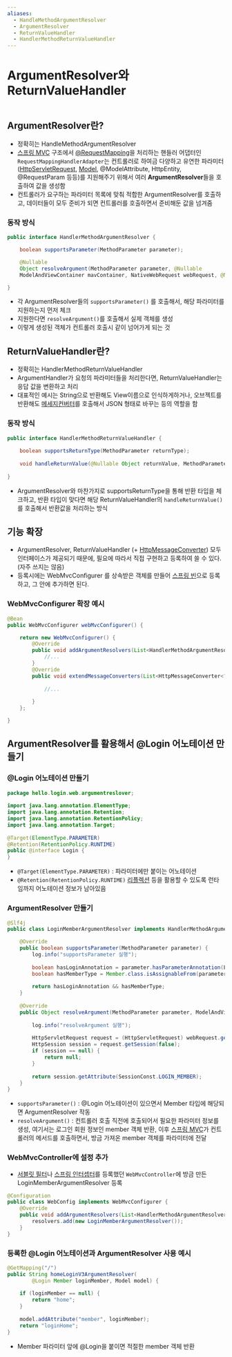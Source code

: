 ```yaml
---
aliases:
  - HandleMethodArgumentResolver
  - ArgumentResolver
  - ReturnValueHandler
  - HandlerMethodReturnValueHandler
---
```


# ArgumentResolver와 ReturnValueHandler

```table-of-contents
```

##  ArgumentResolver란?

- 정확히는 HandleMethodArgumentResolver
- [스프링 MVC](스프링%20MVC.md) 구조에서  [@RequestMapping](Controller.md)을 처리하는 핸들러 어댑터인 `RequestMappingHandlerAdapter`는 컨트롤러로 하여금 다양하고 유연한 파라미터([HttpServletRequest](HttpServletRequest.md), [Model](../../미완성%20문서/Model.md), @ModelAttribute, HttpEntity, @RequestParam 등등)를 지원해주기 위해서 여러 **ArgumentResolver**들을 호출하여 값을 생성함
- 컨트롤러가 요구하는 파라미터 목록에 맞춰 적합한 ArgumentResolver를 호출하고, 데이터들이 모두 준비가 되면 컨트롤러를 호출하면서 준비해둔 값을 넘겨줌

### 동작 방식

```java
public interface HandlerMethodArgumentResolver {

    boolean supportsParameter(MethodParameter parameter);

	@Nullable
    Object resolveArgument(MethodParameter parameter, @Nullable
    ModelAndViewContainer mavContainer, NativeWebRequest webRequest, @Nullable WebDataBinderFactory binderFactory) throws Exception;

}
```

- 각 ArgumentResolver들의 `supportsParameter()` 를 호출해서, 해당 파라미터를 지원하는지 먼저 체크
- 지원한다면 `resolveArgument()`를 호출해서 실제 객체를 생성
- 이렇게 생성된 객체가 컨트롤러 호출시 같이 넘어가게 되는 것


## ReturnValueHandler란?

- 정확히는 HandlerMethodReturnValueHandler
- ArgumentHandler가 요청의 파라미터들을 처리한다면, ReturnValueHandler는 응답 값을 변환하고 처리
- 대표적인 예시는 String으로 반환해도 View이름으로 인식하게하거나, 오브젝트를 반환해도 [메세지컨버터](HttpMessageConverter.md)를 호출해서 JSON 형태로 바꾸는 등의 역할을 함

### 동작 방식

```java
public interface HandlerMethodReturnValueHandler {  
  
    boolean supportsReturnType(MethodParameter returnType);  
  
    void handleReturnValue(@Nullable Object returnValue, MethodParameter returnType, ModelAndViewContainer mavContainer, NativeWebRequest webRequest) throws Exception;  
  
}
```

- ArgumentResolver와 마찬가지로 supportsReturnType을 통해 반환 타입을 체크하고, 반환 타입이 맞다면 해당 ReturnValueHandler의 `handleReturnValue()`를 호출해서 반환값을 처리하는 방식


## 기능 확장

- ArgumentResolver, ReturnValueHandler (+ [HttpMessageConverter](HttpMessageConverter.md)) 모두 인터페이스가 제공되기 때문에, 필요에 따라서 직접 구현하고 등록하여 쓸 수 있다. (자주 쓰지는 않음)
- 등록시에는 WebMvcConfigurer 를 상속받은 객체를 만들어 [스프링 빈](../스프링%20빈.md)으로 등록하고, 그 안에 추가하면 된다.
### WebMvcConfigurer 확장 예시
```java
@Bean
public WebMvcConfigurer webMvcConfigurer() {

	return new WebMvcConfigurer() {
		@Override
		public void addArgumentResolvers(List<HandlerMethodArgumentResolver> resolvers) {
			//...
		} 
		@Override
		public void extendMessageConverters(List<HttpMessageConverter<?>> converters) {
		
			//...
		
		} 
	};

}
```



## ArgumentResolver를 활용해서 @Login 어노테이션 만들기

### @Login 어노테이션 만들기
```java
package hello.login.web.argumentreslover;  
  
import java.lang.annotation.ElementType;  
import java.lang.annotation.Retention;  
import java.lang.annotation.RetentionPolicy;  
import java.lang.annotation.Target;  
  
@Target(ElementType.PARAMETER)  
@Retention(RetentionPolicy.RUNTIME)  
public @interface Login {  
}
```
- `@Target(ElementType.PARAMETER)` : 파라미터에만 붙이는 어노테이션
- `@Retention(RetentionPolicy.RUNTIME)` [리플렉션](../../미완성%20문서/리플렉션.md) 등을 활용할 수 있도록 런타임까지 어노테이션 정보가 남아있음

### ArgumentResolver 만들기
```java
@Slf4j  
public class LoginMemberArgumentResolver implements HandlerMethodArgumentResolver {  

    @Override  
    public boolean supportsParameter(MethodParameter parameter) {  
        log.info("supportsParameter 실행");  
  
        boolean hasLoginAnnotation = parameter.hasParameterAnnotation(Login.class);  
        boolean hasMemberType = Member.class.isAssignableFrom(parameter.getParameterType());  
  
        return hasLoginAnnotation && hasMemberType;  
    }  
  
    @Override  
    public Object resolveArgument(MethodParameter parameter, ModelAndViewContainer mavContainer, NativeWebRequest webRequest, WebDataBinderFactory binderFactory) throws Exception {  
  
        log.info("resolveArgument 실행");  
  
        HttpServletRequest request = (HttpServletRequest) webRequest.getNativeRequest();  
        HttpSession session = request.getSession(false);  
        if (session == null) {  
            return null;  
        }  
  
        return session.getAttribute(SessionConst.LOGIN_MEMBER);  
    }  
}
```
- `supportsParameter()` : @Login 어노테이션이 있으면서 Member 타입에 해당되면 ArgumentResolver 작동
- `resolveArgument()` : 컨트롤러 호출 직전에 호출되어서 필요한 파라미터 정보를 생성, 여기서는 로그인 회원 정보인 member 객체 반환, 이후 [스프링 MVC](스프링%20MVC.md)가 컨트롤러의 메서드를 호출하면서, 방금 가져온 member 객체를 파라미터에 전달

### WebMvcController에 설정 추가
- [서블릿 필터](../서블릿%20필터.md)나 [스프링 인터셉터](../스프링%20인터셉터.md)를 등록했던 `WebMvcController`에 방금 만든 LoginMemberArgumentResolver 등록
```java
@Configuration  
public class WebConfig implements WebMvcConfigurer {  
    @Override  
    public void addArgumentResolvers(List<HandlerMethodArgumentResolver> resolvers) {  
        resolvers.add(new LoginMemberArgumentResolver());  
    }
}
```


### 등록한 @Login 어노테이션과 ArgumentResolver 사용 예시

```java
@GetMapping("/")  
public String homeLoginV3ArgumentResolver(  
        @Login Member loginMember, Model model) {  
  
    if (loginMember == null) {  
        return "home";  
    }  
  
    model.addAttribute("member", loginMember);  
    return "loginHome";  
}
```
- Member 파라미터 앞에 @Login을 붙이면 적절한 member 객체 반환